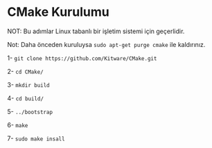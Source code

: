 # CMake Kurulumu

NOT: Bu adımlar Linux tabanlı bir işletim sistemi için geçerlidir.

Not: Daha önceden kuruluysa `sudo apt-get purge cmake` ile kaldırınız.

1- `git clone https://github.com/Kitware/CMake.git`

2- `cd CMake/`

3- `mkdir build`

4- `cd build/`

5- `../bootstrap`

6- `make`

7- `sudo make insall`
